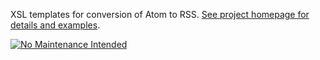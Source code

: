 XSL templates for conversion of Atom to RSS. [See project homepage for details and examples](http://atom.geekhood.net/).

[![No Maintenance Intended](http://unmaintained.tech/badge.svg)](http://unmaintained.tech/ "This project is not actively maintained")
